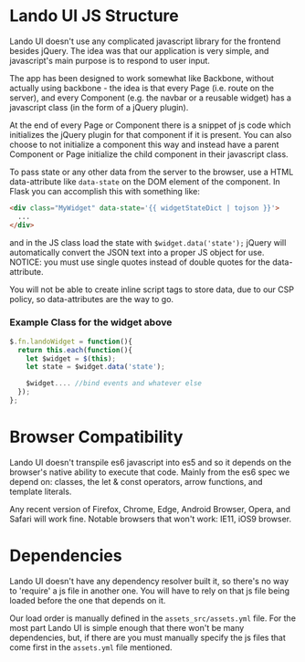 # Lando UI JS Structure

Lando UI doesn't use any complicated javascript library for the frontend besides
jQuery. The idea was that our application is very simple, and javascript's main
purpose is to respond to user input.

The app has been designed to work somewhat like Backbone, without actually
using backbone - the idea is that every Page (i.e. route on the server), and
every Component (e.g. the navbar or a reusable widget) has a javascript class
(in the form of a jQuery plugin).

At the end of every Page or Component there is a snippet of js code which
initializes the jQuery plugin for that component if it is present. You can also
choose to not initialize a component this way and instead have a parent Component
or Page initialize the child component in their javascript class.

To pass state or any other data from the server to the browser, use a HTML
data-attribute like `data-state` on the DOM element of the component. In Flask
you can accomplish this with something like:
```html
<div class="MyWidget" data-state='{{ widgetStateDict | tojson }}'>
  ...
</div>
```
and in the JS class load the state with `$widget.data('state');` jQuery will
automatically convert the JSON text into a proper JS object for use. NOTICE: you
must use single quotes instead of double quotes for the data-attribute.

You will not be able to create inline script tags to store data, due to our CSP
policy, so data-attributes are the way to go.

### Example Class for the widget above

```javascript
$.fn.landoWidget = function(){
  return this.each(function(){
    let $widget = $(this);
    let state = $widget.data('state');

    $widget.... //bind events and whatever else
  });
};
```


# Browser Compatibility

Lando UI doesn't transpile es6 javascript into es5 and so it depends on the
browser's native ability to execute that code. Mainly from the es6 spec we depend
on: classes, the let & const operators, arrow functions, and template literals.

Any recent version of Firefox, Chrome, Edge, Android Browser, Opera, and Safari
will work fine. Notable browsers that won't work: IE11, iOS9 browser.


# Dependencies

Lando UI doesn't have any dependency resolver built it, so there's no way to
'require' a js file in another one. You will have to rely on that js file being
loaded before the one that depends on it.

Our load order is manually defined in the `assets_src/assets.yml` file. For the
most part Lando UI is simple enough that there won't be many dependencies, but,
if there are you must manually specify the js files that come first in the
`assets.yml` file mentioned.

